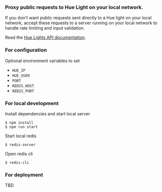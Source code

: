 ### Proxy public requests to Hue Light on your local network. 

If you don't want public requests sent directly to a Hue light on your local network, accept these requests to a server running on your local network to handle rate limiting and input validation.

Read the [Hue Lights API documentation](https://developers.meethue.com/develop/hue-api/lights-api/).

### For configuration

Optional environment variables to set
- `HUE_IP`
- `HUE_USER`
- `PORT`
- `REDIS_HOST`
- `REDIS_PORT`

### For local development

Install dependencies and start local server

    $ npm install
    $ npm run start

Start local redis

    $ redis-server

Open redis cli

    $ redis-cli

### For deployment

TBD
    